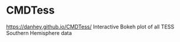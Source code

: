 # CMDTess
https://danhey.github.io/CMDTess/
Interactive Bokeh plot of all TESS Southern Hemisphere data  
  
